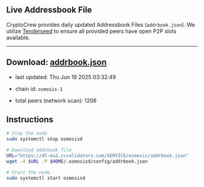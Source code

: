 ## Live Addressbook File

CryptoCrew provides daily updated Addressbook Files (`addrbook.json`). We utilize [Tenderseed](https://github.com/binaryholdings/tenderseed) to ensure all provided peers have open P2P slots available.

---
**Download: [addrbook.json](https://dl-eu2.ccvalidators.com/SERVICE/osmosis/addrbook.json)**
---

- last updated: Thu Jun 19 2025 03:32:49
- chain id: `osmosis-1`

- total peers (network scan): 1206

## Instructions
```sh
# Stop the node
sudo systemctl stop osmosisd

# Download addrbook file
URL="https://dl-eu2.ccvalidators.com/SERVICE/osmosis/addrbook.json"
wget -4 $URL -P $HOME/.osmosisd/config/addrbook.json

# Start the node
sudo systemctl start osmosisd
```
